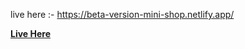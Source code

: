live here :- https://beta-version-mini-shop.netlify.app/

[**Live Here**](# "https://beta-version-mini-shop.netlify.app/")
